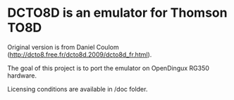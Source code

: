 # DCTO8D is an emulator for Thomson TO8D

Original version is from Daniel Coulom (http://dcto8.free.fr/dcto8d.2009/dcto8d_fr.html).

The goal of this project is to port the emulator on OpenDingux RG350 hardware.

Licensing conditions are available in /doc folder.
